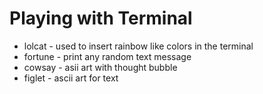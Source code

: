 # Playing with Terminal

* lolcat - used to insert rainbow like colors in the terminal
* fortune - print any random text message
* cowsay - asii art with thought bubble
* figlet - ascii art for text
